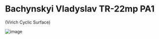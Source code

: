 # Bachynskyi Vladyslav TR-22mp PA1
(Virich Cyclic Surface)

![image](https://github.com/vlad-beep/WebGL_labs2/blob/PA1/PA1_VR%20.gif)
